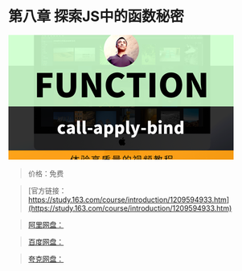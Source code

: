 # 第八章 探索JS中的函数秘密

![img](../../../assets/study163/free/c38c43400f894374aecae5e6fa742cfe.png)

> 价格：免费

> [官方链接：https://study.163.com/course/introduction/1209594933.htm](https://study.163.com/course/introduction/1209594933.htm)

> [阿里网盘：]()

> [百度网盘：]()

> [夸克网盘：]()
